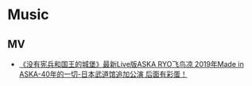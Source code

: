 # Music

## MV
* [《没有宪兵和国王的城堡》最新Live版ASKA RYO飞鸟凉 2019年Made in ASKA-40年的一切-日本武道馆追加公演 后面有彩蛋！](https://www.bilibili.com/video/BV1bE411275X)
